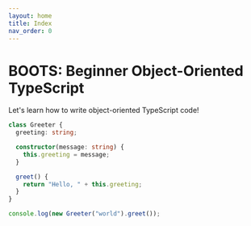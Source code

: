 ```yaml
---
layout: home
title: Index
nav_order: 0
---
```


# BOOTS: Beginner Object-Oriented TypeScript

Let's learn how to write object-oriented TypeScript code!


```typescript
class Greeter {
  greeting: string;

  constructor(message: string) {
    this.greeting = message;
  }

  greet() {
    return "Hello, " + this.greeting;
  }
}

console.log(new Greeter("world").greet());
```